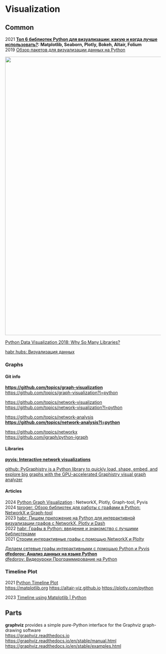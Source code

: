 # Visualization
## Common
2021 **[Топ 6 библиотек Python для визуализации: какую и когда лучше использовать?](https://habr.com/ru/companies/otus/articles/558478/): Matplotlib, Seaborn, Plotly, Bokeh, Altair, Folium**      
2019 [Обзор пакетов для визуализации данных на Python](https://neurohive.io/ru/osnovy-data-science/obzor-paketov-dlja-postroenija-grafikov-na-python/)          


<img src="https://github.com/ivgnk/Math-on-Python/blob/master/Visualization/2020_Python%20visualisation%20libraries.png" width=900>

[Python Data Visualization 2018: Why So Many Libraries?](https://au.pinterest.com/pin/793126184360739265/)

[habr hubs: Визуализация данных](https://habr.com/ru/hubs/data_visualization/articles)                          

### Graphs                          
#### Git info              
**https://github.com/topics/graph-visualization**      
https://github.com/topics/graph-visualization?l=python             

https://github.com/topics/network-visualization           
https://github.com/topics/network-visualization?l=python               

https://github.com/topics/network-analysis              
**https://github.com/topics/network-analysis?l=python**                                          

https://github.com/topics/networkx              
https://github.com/igraph/python-igraph             

#### Libraries        
**[pyvis: Interactive network visualizations](https://pyvis.readthedocs.io/en/latest/)**       

[github: PyGraphistry is a Python library to quickly load, shape, embed, and explore big graphs with the GPU-accelerated Graphistry visual graph analyzer](https://github.com/graphistry/pygraphistry)      

#### Articles                     
2024 [Python Graph Visualization](https://blog.tomsawyer.com/python-graph-visualization) : NetworkX, Plotly, Graph-tool, Pyvis         
2024 [tproger: Обзор библиотек для работы с графами в Python: NetworkX и Graph-tool](https://tproger.ru/articles/obzor-bibliotek-dlya-raboty-s-grafami-v-python--networkx-i-graph-tool)               
2023 [habr: Пишем приложение на Python для интерактивной визуализации графов с NetworkX, Plotly и Dash](https://habr.com/ru/articles/728256/)                    
2022 [habr: Графы в Python: введение и знакомство с лучшими библиотеками](https://habr.com/ru/companies/ruvds/articles/705368/)  
2021 [Строим интерактивные графы с помощью NetworkX и Plolty](https://newtechaudit.ru/stroim-interaktivnye-grafy-s-pomoshhyu-networkx-i-plolty/)                     

[Делаем сетевые графы интерактивными с помощью Python и Pyvis](https://dfedorov.spb.ru/pandas/Делаем%20сетевые%20графы%20интерактивными%20с%20помощью%20Python%20и%20Pyvis.html)           
**[dfedorov: Анализ данных на языке Python](https://dfedorov.spb.ru/pandas/)**         
[dfedorov: Видеоуроки Программирование на Python](https://dfedorov.spb.ru/python3/)          

### Timeline Plot                            
2021 [Python Timeline Plot](https://deparkes.co.uk/2021/09/05/python-timeline-plot/)                 
https://matplotlib.org   https://altair-viz.github.io     https://plotly.com/python       

2023 [Timeline using Matplotlib | Python](https://coderzcolumn.com/tutorials/data-science/timeline-using-matplotlib)         

## Parts                
**graphviz** provides a simple pure-Python interface for the Graphviz graph-drawing software                        
https://graphviz.readthedocs.io                      
https://graphviz.readthedocs.io/en/stable/manual.html                 
https://graphviz.readthedocs.io/en/stable/examples.html                               
